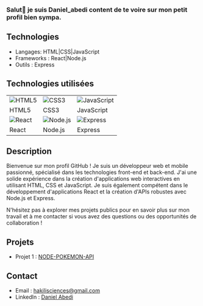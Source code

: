 ### Salut👋 je suis Daniel_abedi  content de te voire sur mon petit profil bien sympa.

## Technologies

- Langages: HTML|CSS|JavaScript
- Frameworks : React|Node.js
- Outils : Express

## Technologies utilisées

| | | |
|---|---|---|
| ![HTML5](https://img.icons8.com/color/48/000000/html-5.png) | ![CSS3](https://img.icons8.com/color/48/000000/css3.png) | ![JavaScript](https://img.icons8.com/color/48/000000/javascript.png) |
| HTML5 | CSS3 | JavaScript |
| ![React](https://img.icons8.com/ultraviolet/48/000000/react.png) | ![Node.js](https://img.icons8.com/color/48/000000/nodejs.png) | ![Express](https://img.icons8.com/color/48/000000/express.png) |
| React | Node.js | Express |

## Description

Bienvenue sur mon profil GitHub ! Je suis un développeur web et mobile passionné, spécialisé dans les technologies front-end et back-end. J'ai une solide expérience dans la création d'applications web interactives en utilisant HTML, CSS et JavaScript. Je suis également compétent dans le développement d'applications React et la création d'APIs robustes avec Node.js et Express.

N'hésitez pas à explorer mes projets publics pour en savoir plus sur mon travail et à me contacter si vous avez des questions ou des opportunités de collaboration !

## Projets

- Projet 1 : [NODE-POKEMON-API](NODE-POKEMON-API)

## Contact

- Email : [hakilisciences@gmail.com](mailto:hakilisciences@gmail.com)
- LinkedIn : [Daniel Abedi](https://www.linkedin.com/in/daniel-abedi-49899a234/)
